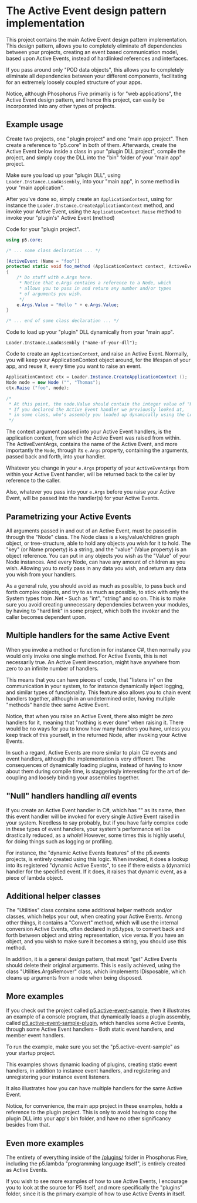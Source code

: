 The Active Event design pattern implementation
========

This project contains the main Active Event design pattern implementation.
This design pattern, allows you to completely eliminate _all_ dependencies
between your projects, creating an event based communication model,
based upon Active Events, instead of hardlinked references and interfaces.

If you pass around only "POD data objects", this allows you to completely
eliminate all dependencies between your different components, facilitating 
for an extremely loosely coupled structure of your apps.

Notice, although Phosphorus Five primarily is for "web applications", the 
Active Event design pattern, and hence this project, can easily be incorporated
into any other types of projects.

## Example usage

Create two projects, one "plugin project" and one "main app project". Then create 
a reference to "p5.core" in both of them. Afterwards, create the Active Event 
below inside a class in your "plugin DLL project", compile the project, and 
simply copy the DLL into the "bin" folder of your "main app" project.

Make sure you load up your "plugin DLL", using `Loader.Instance.LoadAssembly`,
into your "main app", in some method in your "main application".

After you've done so, simply create an `ApplicationContext`, using for instance
the `Loader.Instance.CreateApplicationContext` method, and invoke your Active Event,
using the `ApplicationContext.Raise` method to invoke your "plugin's" Active Event (method)

Code for your "plugin project".

```csharp
using p5.core;

/* ... some class declaration ... */

[ActiveEvent (Name = "foo")]
protected static void foo_method (ApplicationContext context, ActiveEventArgs e)
{
    /* Do stuff with e.Args here.
     * Notice that e.Args contains a reference to a Node, which
     * allows you to pass in and return any number and/or types 
     * of arguments you wish.
	 */
    e.Args.Value = "Hello " + e.Args.Value;
}

/* ... end of some class declaration ... */
```

Code to load up your "plugin" DLL dynamically from your "main app".

```
Loader.Instance.LoadAssembly ("name-of-your-dll");
```

Code to create an `ApplicationContext`, and raise an Active Event. Normally,
you will keep your ApplicationContext object around, for the lifespan of your
app, and reuse it, every time you want to raise an event.

```csharp
ApplicationContext ctx = Loader.Instance.CreateApplicationContext ();
Node node = new Node ("", "Thomas");
ctx.Raise ("foo", node);

/*
 * At this point, the node.Value should contain the integer value of "Hello Thomas".
 * If you declared the Active Event handler we previously looked at,
 * in some class, who's assembly you loaded up dynamically using the Loader.
 */
```

The context argument passed into your Active Event handlers, is the application
context, from which the Active Event was raised from within. The ActiveEventArgs,
contains the name of the Active Event, and more importantly the `Node`, through 
its `e.Args` property, containing the arguments, passed back and forth, into your 
handler.

Whatever you change in your `e.Args` property of your `ActiveEventArgs` from within 
your Active Event handler, will be returned back to the caller by reference to
the caller.

Also, whatever you pass into your `e.Args` before you raise your Active Event, 
will be passed into the handler(s) for your Active Events.

## Parametrizing your Active Events

All arguments passed in and out of an Active Event, must be passed in through the "Node" class.
The Node class is a key/value/children graph object, or tree-structure, able to hold any objects 
you wish for it to hold. The "key" (or Name property) is a string, and the "value" (Value 
property) is an object reference. You can put in any objects you wish as the "Value" of your
Node instances. And every Node, can have any amount of children as you wish. Allowing you
to _really_ pass in any data you wish, and return any data you wish from your handlers.

As a general rule, you should avoid as much as possible, to pass back and forth complex objects,
and try to as much as possible, to stick with only the System types from .Net - Such as "int", 
"string" and so on. This is to make sure you avoid creating unnecessary dependencies between
your modules, by having to "hard link" in some project, which both the invoker and the caller 
becomes dependent upon.

## Multiple handlers for the same Active Event

When you invoke a method or function in for instance C#, then normally you would only invoke one
single method. For Active Events, this is not necessarily true. An Active Event invocation, might 
have anywhere from zero to an infinite number of handlers.

This means that you can have pieces of code, that "listens in" on the communication in your system,
to for instance dynamically inject logging, and similar types of functionality. This feature also
allows you to chain event handlers together, although in an undetermined order, having multiple
"methods" handle thee same Active Event.

Notice, that when you raise an Active Event, there also might be _zero_ handlers for it, meaning
that "nothing is ever done" when raising it. There would be no ways for you to know how many
handlers you have, unless you keep track of this yourself, in the returned Node, after invoking
your Active Events.

In such a regard, Active Events are more similar to plain C# events and event handlers, although the
implementation is very different. The consequences of dynamically loading plugins, instead
of having to know about them during compile time, is staggeringly interesting for the art of 
de-coupling and loosely binding your assemblies together.

## "Null" handlers handling _all_ events

If you create an Active Event handler in C#, which has "" as its name, then this event handler will be
invoked for every single Active Event raised in your system. Needless to say probably, but if you
have fairly complex code in these types of event handlers, your system's performance will be drastically
reduced, as a _whole_! However, some times this is highly useful, for doing things such as logging or profiling.

For instance, the "dynamic Active Events features" of the p5.events projects, is entirely created
using this logic. When invoked, it does a lookup into its registered "dynamic Active Events", to see if there
exists a (dynamic) handler for the specified event. If it does, it raises that dynamic event, as a 
piece of lambda object.

## Additional helper classes

The "Utilities" class contains some additional helper methods and/or classes, which helps
your out, when creating your Active Events. Among other things, it contains a "Convert" method,
which will use the internal conversion Active Events, often declared in p5.types, to convert
back and forth between object and string representation, vice versa. If you have an object,
and you wish to make sure it becomes a string, you should use this method.

In addition, it is a general design pattern, that most "get" Active Events should delete
their original arguments. This is easily achieved, using the class "Utilities.ArgsRemover"
class, which iimplements IDisposable, which cleans up arguments from a node when being
disposed.

## More examples

If you check out the project called [p5.active-event-sample](/samples/p5.active-event-sample/), 
then it illustrates an example of a console program, that dynamically loads a plugin assembly, 
called [p5.active-event-sample-plugin](/samples/p5.active-event-sample-plugin/), which handles 
some Active Events, through some Active Event handlers - Both static event handlers, and member 
event handlers.

To run the example, make sure you set the "p5.active-event-sample" as your startup project.

This examples shows dynamic loading of plugins, creating static event handlers, in addition to
instance event handlers, and registering and unregistering your instance event listeners.

It also illustrates how you can have multiple handlers for the same Active Event.

Notice, for convenience, the main app project in these examples, holds a reference to the
plugin project. This is only to avoid having to copy the plugin DLL into your app's bin
folder, and have no other significancy besides from that.

## Even more examples

The entirety of everything inside of the [/plugins/](plugins) folder in Phosphorus Five, including the 
p5.lambda "programming language itself", is entirely created as Active Events.

If you wish to see more examples of how to use Active Events, I encourage you to look at the 
source for P5 itself, and more specifically the "plugins" folder, since it is the primary example 
of how to use Active Events in itself.



